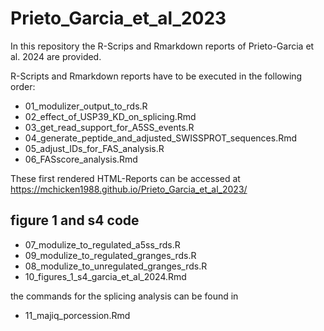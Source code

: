 # Prieto_Garcia_et_al_2023

In this repository the R-Scrips and Rmarkdown reports of Prieto-Garcia et al. 2024 are provided.

R-Scripts and Rmarkdown reports have to be executed in the following order:


- 01_modulizer_output_to_rds.R
- 02_effect_of_USP39_KD_on_splicing.Rmd
- 03_get_read_support_for_A5SS_events.R
- 04_generate_peptide_and_adjusted_SWISSPROT_sequences.Rmd
- 05_adjust_IDs_for_FAS_analysis.R
- 06_FASscore_analysis.Rmd

These first rendered HTML-Reports can be accessed at https://mchicken1988.github.io/Prieto_Garcia_et_al_2023/


## figure 1 and s4 code 

- 07_modulize_to_regulated_a5ss_rds.R
- 09_modulize_to_regulated_granges_rds.R
- 08_modulize_to_unregulated_granges_rds.R
- 10_figures_1_s4_garcia_et_al_2024.Rmd

the commands for the splicing analysis can be found in 

- 11_majiq_porcession.Rmd


